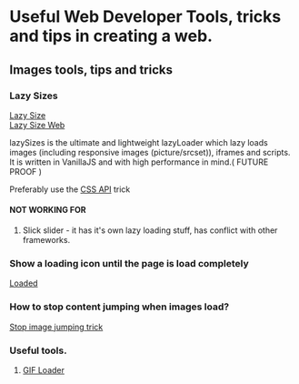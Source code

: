 # Useful Web Developer Tools, tricks and tips in creating a web.

## Images tools, tips and tricks

### Lazy Sizes
[Lazy Size](https://github.com/aFarkas/lazysizes)     
[Lazy Size Web](https://afarkas.github.io/lazysizes/index.html)   
     
lazySizes is the ultimate and lightweight lazyLoader which lazy loads images (including responsive images (picture/srcset)), iframes and scripts. It is written in VanillaJS and with high performance in mind.( FUTURE PROOF )

Preferably use the [CSS API](https://github.com/aFarkas/lazysizes#css-api) trick

#### NOT WORKING FOR
1. Slick slider - it has it's own lazy loading stuff, has conflict with other frameworks.

### Show a loading icon until the page is load completely

[Loaded](https://stackoverflow.com/questions/23906956/show-loading-icon-until-the-page-is-load)

### How to stop content jumping when images load?

[Stop image jumping trick](https://itnext.io/how-to-stop-content-jumping-when-images-load-7c915e47f576) 

### Useful tools.

1. [GIF Loader](https://loading.io/)
